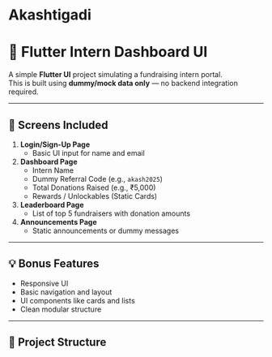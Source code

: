 # Akashtigadi
# 🚀 Flutter Intern Dashboard UI

A simple **Flutter UI** project simulating a fundraising intern portal.  
This is built using **dummy/mock data only** — no backend integration required.

---

## 📱 Screens Included

1. **Login/Sign-Up Page**
   - Basic UI input for name and email
2. **Dashboard Page**
   - Intern Name
   - Dummy Referral Code (e.g., `akash2025`)
   - Total Donations Raised (e.g., ₹5,000)
   - Rewards / Unlockables (Static Cards)
3. **Leaderboard Page**
   - List of top 5 fundraisers with donation amounts
4. **Announcements Page**
   - Static announcements or dummy messages

---

## 💡 Bonus Features

- Responsive UI
- Basic navigation and layout
- UI components like cards and lists
- Clean modular structure

---

## 📁 Project Structure


